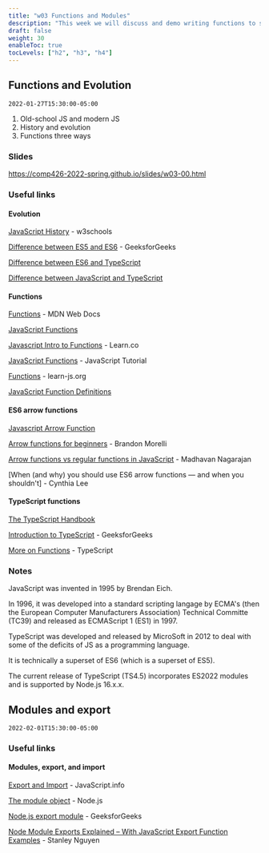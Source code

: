 ```yaml
---
title: "w03 Functions and Modules"
description: "This week we will discuss and demo writing functions to simplify repeated or recurring rasks. We will also discuss creating modules to contain multiple functions and operate as packages that we can port from project to project."
draft: false
weight: 30
enableToc: true
tocLevels: ["h2", "h3", "h4"]
---
```


## Functions and Evolution

`2022-01-27T15:30:00-05:00`

1. Old-school JS and modern JS
2. History and evolution
3. Functions three ways

### Slides

https://comp426-2022-spring.github.io/slides/w03-00.html

### Useful links

#### Evolution

[JavaScript History](https://www.w3schools.com/js/js_history.asp) - w3schools

[Difference between ES5 and ES6](https://www.geeksforgeeks.org/difference-between-es5-and-es6/) - GeeksforGeeks

[Difference between ES6 and TypeScript](https://www.geeksforgeeks.org/difference-between-es5-and-es6/)

[Difference between JavaScript and TypeScript](https://www.geeksforgeeks.org/difference-between-typescript-and-javascript/)

#### Functions

[Functions](https://developer.mozilla.org/en-US/docs/Web/JavaScript/Guide/Functions) - MDN Web Docs

[JavaScript Functions](https://www.w3schools.com/js/js_functions.asp)

[Javascript Intro to Functions](https://learn.co/lessons/javascript-intro-to-functions) - Learn.co

[JavaScript Functions](https://www.javascripttutorial.net/javascript-function/) - JavaScript Tutorial

[Functions](https://www.learn-js.org/en/Functions) - learn-js.org

[JavaScript Function Definitions](https://www.w3schools.com/js/js_function_definition.asp)

#### ES6 arrow functions

[Javascript Arrow Function](https://www.w3schools.com/js/js_arrow_function.asp)

[Arrow functions for beginners](https://codeburst.io/javascript-arrow-functions-for-beginners-926947fc0cdc) - Brandon Morelli

[Arrow functions vs regular functions in JavaScript](https://levelup.gitconnected.com/arrow-function-vs-regular-function-in-javascript-b6337fb87032) - Madhavan Nagarajan

[When (and why) you should use ES6 arrow functions &mdash; and when you shouldn't] - Cynthia Lee

#### TypeScript functions

[The TypeScript Handbook](https://www.typescriptlang.org/docs/handbook/intro.html)

[Introduction to TypeScript](https://www.geeksforgeeks.org/introduction-to-typescript/?ref=gcse) - GeeksforGeeks

[More on Functions](https://www.typescriptlang.org/docs/handbook/2/functions.html) - TypeScript

### Notes

JavaScript was invented in 1995 by Brendan Eich.

In 1996, it was developed into a standard scripting langage by ECMA's (then the European Computer Manufacturers Association) Technical Committe (TC39) and released as ECMAScript 1 (ES1) in 1997.

TypeScript was developed and released by MicroSoft in 2012 to deal with some of the deficits of JS as a programming language.

It is technically a superset of ES6 (which is a superset of ES5). 

The current release of TypeScript (TS4.5) incorporates ES2022 modules and is supported by Node.js 16.x.x.

## Modules and export

`2022-02-01T15:30:00-05:00`

### Useful links

#### Modules, export, and import

[Export and Import](https://javascript.info/import-export) - JavaScript.info

[The module object](https://nodejs.org/api/modules.html#the-module-object) - Node.js

[Node.js export module](https://www.geeksforgeeks.org/node-js-export-module/) - GeeksforGeeks

[Node Module Exports Explained – With JavaScript Export Function Examples](https://www.freecodecamp.org/news/node-module-exports-explained-with-javascript-export-function-examples/) - Stanley Nguyen
